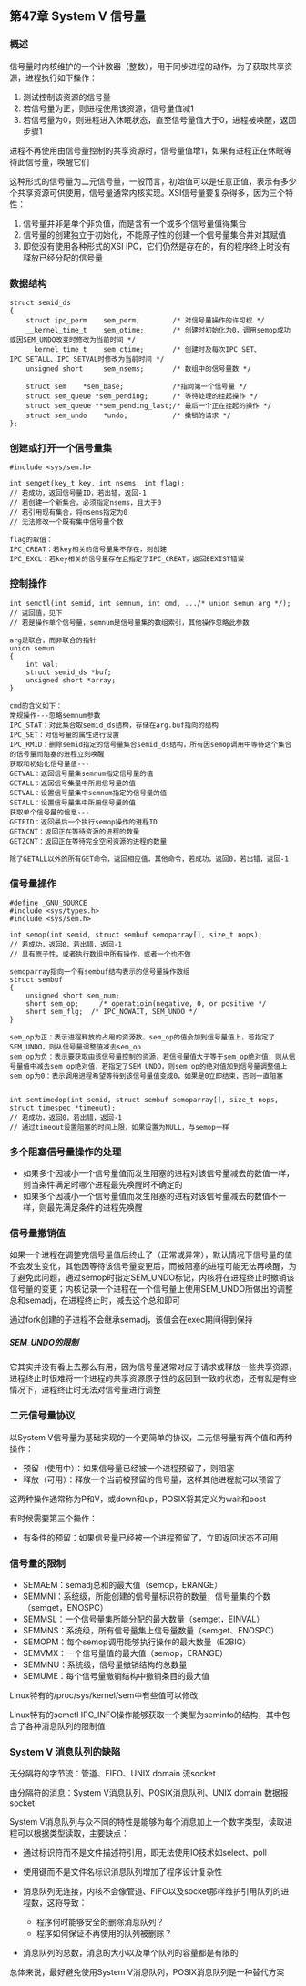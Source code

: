 ## 第47章 System V 信号量

### 概述

信号量时内核维护的一个计数器（整数），用于同步进程的动作，为了获取共享资源，进程执行如下操作：

1. 测试控制该资源的信号量
2. 若信号量为正，则进程使用该资源，信号量值减1
3. 若信号量为0，则进程进入休眠状态，直至信号量值大于0，进程被唤醒，返回步骤1

进程不再使用由信号量控制的共享资源时，信号量值增1，如果有进程正在休眠等待此信号量，唤醒它们

这种形式的信号量为二元信号量，一般而言，初始值可以是任意正值，表示有多少个共享资源可供使用，信号量通常内核实现。XSI信号量要复杂得多，因为三个特性：

1. 信号量并非是单个非负值，而是含有一个或多个信号量值得集合
2. 信号量的创建独立于初始化，不能原子性的创建一个信号量集合并对其赋值
3. 即使没有使用各种形式的XSI IPC，它们仍然是存在的，有的程序终止时没有释放已经分配的信号量

### 数据结构

```
struct semid_ds 
{
    struct ipc_perm    sem_perm;        /* 对信号量操作的许可权 */
    __kernel_time_t    sem_otime;       /* 创建时初始化为0，调用semop成功或因SEM_UNDO改变时修改为当前时间 */
    __kernel_time_t    sem_ctime;       /* 创建时及每次IPC_SET、IPC_SETALL、IPC_SETVAL时修改为当前时间 */
    unsigned short     sem_nsems;       /* 数组中的信号量数 */

    struct sem    *sem_base;            /*指向第一个信号量 */
    struct sem_queue *sem_pending;      /* 等待处理的挂起操作 */
    struct sem_queue **sem_pending_last;/* 最后一个正在挂起的操作 */
    struct sem_undo    *undo;           /* 撤销的请求 */
};
```

### 创建或打开一个信号量集

```
#include <sys/sem.h>

int semget(key_t key, int nsems, int flag);
// 若成功，返回信号量ID，若出错，返回-1
// 若创建一个新集合，必须指定nsems，且大于0
// 若引用现有集合，将nsems指定为0
// 无法修改一个既有集中信号量个数

flag的取值：
IPC_CREAT：若key相关的信号量集不存在，则创建
IPC_EXCL：若key相关的信号量存在且指定了IPC_CREAT，返回EEXIST错误
```

### 控制操作

```
int semctl(int semid, int semnum, int cmd, .../* union semun arg */);
// 返回值，见下
// 若是操作单个信号量，semnum是信号量集的数组索引，其他操作忽略此参数

arg是联合，而非联合的指针
union semun
{
    int val;
    struct semid_ds *buf;
    unsigned short *array;
}

cmd的含义如下：
常规操作---忽略semnum参数
IPC_STAT：对此集合取semid_ds结构，存储在arg.buf指向的结构
IPC_SET：对信号量的属性进行设置
IPC_RMID：删除semid指定的信号量集合semid_ds结构，所有因semop调用中等待这个集合的信号量而阻塞的进程立刻唤醒
获取和初始化信号量值---
GETVAL：返回信号量集semnum指定信号量的值
GETALL：返回信号集量中所用信号量的值
SETVAL：设置信号量集中semnum指定的信号量的值
SETALL：设置信号量集中所用信号量的值
获取单个信号量的信息---
GETPID：返回最后一个执行semop操作的进程ID
GETNCNT：返回正在等待资源的进程的数量
GETZCNT：返回正在等待完全空闲资源的进程的数量

除了GETALL以外的所有GET命令，返回相应值，其他命令，若成功，返回0，若出错，返回-1
```

### 信号量操作

```
#define _GNU_SOURCE
#include <sys/types.h>
#include <sys/sem.h>

int semop(int semid, struct sembuf semoparray[], size_t nops);
// 若成功，返回0，若出错，返回-1
// 具有原子性，或者执行数组中所有操作，或者一个也不做

semoparray指向一个有sembuf结构表示的信号量操作数组
struct sembuf
{
    unsigned short sem_num;
    short sem_op;	  /* operatioin(negative, 0, or positive */
    short sem_flg;	/* IPC_NOWAIT, SEM_UNDO */
}

sem_op为正：表示进程释放的占用的资源数，sem_op的值会加到信号量值上，若指定了SEM_UNDO，则从信号量调整值减去sem_op
sem_op为负：表示要获取由该信号量控制的资源，若信号量值大于等于sem_op绝对值，则从信号量值中减去sem_op绝对值，若指定了SEM_UNDO，则sem_op的绝对值加到信号量调整值上
sem_op为0：表示调用进程希望等待到该信号量值变成0，如果是0立即结束，否则一直阻塞


int semtimedop(int semid, struct sembuf semoparray[], size_t nops, struct timespec *timeout);
// 若成功，返回0，若出错，返回-1
// 通过timeout设置阻塞的时间上限，如果设置为NULL，与semop一样
```

### 多个阻塞信号量操作的处理

* 如果多个因减小一个信号量值而发生阻塞的进程对该信号量减去的数值一样，则当条件满足时哪个进程最先唤醒时不确定的
* 如果多个因减小一个信号量值而发生阻塞的进程对该信号量减去的数值不一样，则最先满足条件的进程先唤醒

### 信号量撤销值

如果一个进程在调整完信号量值后终止了（正常或异常），默认情况下信号量的值不会发生变化，其他因等待该信号量变更后，而被阻塞的进程可能无法再唤醒，为了避免此问题，通过semop时指定SEM_UNDO标记，内核将在进程终止时撤销该信号量的变更；内核记录一个进程在一个信号量上使用SEM_UNDO所做出的调整总和semadj，在进程终止时，减去这个总和即可

通过fork创建的子进程不会继承semadj，该值会在exec期间得到保持

##### SEM_UNDO的限制

它其实并没有看上去那么有用，因为信号量通常对应于请求或释放一些共享资源，进程终止时很难将一个进程的共享资源原子性的返回到一致的状态，还有就是有些情况下，进程终止时无法对信号量进行调整

### 二元信号量协议

以System V信号量为基础实现的一个更简单的协议，二元信号量有两个值和两种操作：

* 预留（使用中）：如果信号量已经被一个进程预留了，则阻塞
* 释放（可用）：释放一个当前被预留的信号量，这样其他进程就可以预留了

这两种操作通常称为P和V，或down和up，POSIX将其定义为wait和post

有时候需要第三个操作：

* 有条件的预留：如果信号量已经被一个进程预留了，立即返回状态不可用

### 信号量的限制

* SEMAEM：semadj总和的最大值（semop，ERANGE）
* SEMMNI：系统级，所能创建的信号量标识符的数量，信号量集的个数（semget，ENOSPC）
* SEMMSL：一个信号量集所能分配的最大数量（semget，EINVAL）
* SEMMNS：系统级，所有信号量集上信号量数量（semget、ENOSPC）
* SEMOPM：每个semop调用能够执行操作的最大数量（E2BIG）
* SEMVMX：一个信号量值的最大值（semop，ERANGE）
* SEMMNU：系统级，信号量撤销结构的总数量
* SEMUME：每个信号量撤销结构中撤销条目的最大值

Linux特有的/proc/sys/kernel/sem中有些值可以修改

Linux特有的semctl IPC_INFO操作能够获取一个类型为seminfo的结构，其中包含了各种消息队列的限制值

### System V 消息队列的缺陷

无分隔符的字节流：管道、FIFO、UNIX domain 流socket

由分隔符的消息：System V消息队列、POSIX消息队列、UNIX domain 数据报socket

System V消息队列与众不同的特性是能够为每个消息加上一个数字类型，读取进程可以根据类型读取，主要缺点：

* 通过标识符而不是文件描述符引用，即无法使用IO技术如select、poll
* 使用键而不是文件名标识消息队列增加了程序设计复杂性
* 消息队列无连接，内核不会像管道、FIFO以及socket那样维护引用队列的进程数，这将导致：
  * 程序何时能够安全的删除消息队列？
  * 程序如何保证不再使用的队列被删除？

* 消息队列的总数，消息的大小以及单个队列的容量都是有限的

总体来说，最好避免使用System V消息队列，POSIX消息队列是一种替代方案

